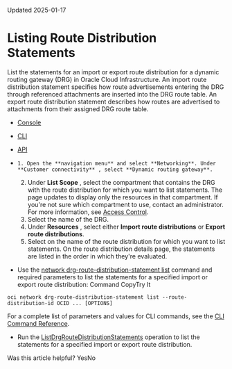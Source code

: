 Updated 2025-01-17
# Listing Route Distribution Statements
List the statements for an import or export route distribution for a dynamic routing gateway (DRG) in Oracle Cloud Infrastructure.
An import route distribution statement specifies how route advertisements entering the DRG through referenced attachments are inserted into the DRG route table. An export route distribution statement describes how routes are advertised to attachments from their assigned DRG route table.
  * [Console](https://docs.oracle.com/en-us/iaas/Content/Network/Tasks/drg-rds-list.htm)
  * [CLI](https://docs.oracle.com/en-us/iaas/Content/Network/Tasks/drg-rds-list.htm)
  * [API](https://docs.oracle.com/en-us/iaas/Content/Network/Tasks/drg-rds-list.htm)


  *     1. Open the **navigation menu** and select **Networking**. Under **Customer connectivity** , select **Dynamic routing gateway**.
    2. Under **List Scope** , select the compartment that contains the DRG with the route distribution for which you want to list statements.
The page updates to display only the resources in that compartment. If you're not sure which compartment to use, contact an administrator. For more information, see [Access Control](https://docs.oracle.com/en-us/iaas/Content/Network/Concepts/accesscontrol.htm#Access_Control).
    3. Select the name of the DRG.
    4. Under **Resources** , select either **Import route distributions** or **Export route distributions**. 
    5. Select on the name of the route distribution for which you want to list statements.
On the route distribution details page, the statements are listed in the order in which they're evaluated.
  * Use the [network drg-route-distribution-statement list](https://docs.oracle.com/iaas/tools/oci-cli/latest/oci_cli_docs/cmdref/network/drg-route-distribution-statement/list.html) command and required parameters to list the statements for a specified import or export route distribution:
Command
CopyTry It
```
oci network drg-route-distribution-statement list --route-distribution-id OCID ... [OPTIONS]
```

For a complete list of parameters and values for CLI commands, see the [CLI Command Reference](https://docs.oracle.com/iaas/tools/oci-cli/latest).
  * Run the [ListDrgRouteDistributionStatements](https://docs.oracle.com/iaas/api/#/en/iaas/latest/DrgRouteDistributionStatement/ListDrgRouteDistributionStatements) operation to list the statements for a specified import or export route distribution.


Was this article helpful?
YesNo

